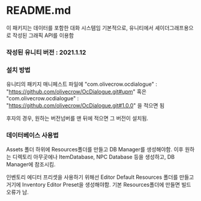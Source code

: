 # README.md

이 패키지는 데이터를 포함한 대화 시스템임
기본적으로, 유니티에서 셰이더그래프용으로 작성된 그래픽 API를 이용함

### 작성된 유니티 버전 : 2021.1.12

### 설치 방법
유니티의 패키지 매니페스트 파일에
"com.olivecrow.ocdialogue" : "https://github.com/olivecrow/OcDialogue.git#upm"
혹은
"com.olivecrow.ocdialogue" : "https://github.com/olivecrow/OcDialogue.git#1.0.0"
을 적으면 됨

후자의 경우, 원하는 버전넘버를 맨 뒤에 적으면 그 버전이 설치됨.


### 데이터베이스 사용법
Assets 폴더 하위에 Resources폴더를 만들고 DB Manager를 생성해야함.
이후 원하는 디렉토리 아무곳에나 ItemDatabase, NPC Database 등을 생성하고, DB Manager에 참조시킴.

인벤토리 에디터 프리셋을 사용하기 위해선 Editor Default Resources 폴더를 만들고
거기에 Inventory Editor Preset을 생성해야함. 기본 Resources폴더에 만들면 빌드 오류가 남.